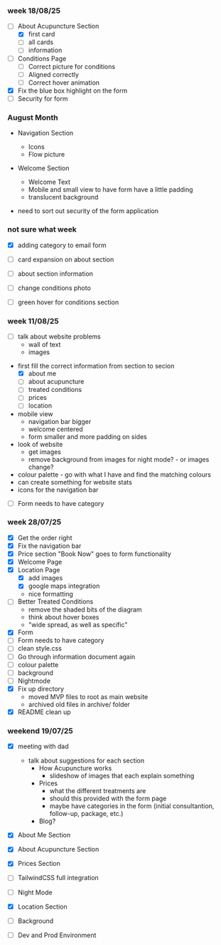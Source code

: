###  week 18/08/25
- [ ] About Acupuncture Section
    - [x] first card
    - [ ] all cards
    - [ ] information
- [ ] Conditions Page
    - [ ] Correct picture for conditions
    - [ ] Aligned correctly
    - [ ] Correct hover animation
- [x] Fix the blue box highlight on the form
- [ ] Security for form

### August Month

- Navigation Section
    - Icons
    - Flow picture
- Welcome Section
    - Welcome Text
    - Mobile and small view to have form have a little padding
    - translucent background

- need to sort out security of the form application

### not sure what week
- [x] adding category to email form
- [ ] card expansion on about section
- [ ] about section information
- [ ] change conditions photo
- [ ] green hover for conditions section


### week 11/08/25
- [ ] talk about website problems
    - wall of text
    - images
- first fill the correct information from section to secion
    - [x] about me
    - [ ] about acupuncture
    - [ ] treated conditions
    - [ ] prices
    - [ ] location
- mobile view
    - navigation bar bigger
    - welcome centered
    - form smaller and more padding on sides
- look of website   
    - get images
    - remove background from images for night mode? - or images change?
- colour palette - go with what I have and find the matching colours
- can create something for website stats
- icons for the navigation bar
- [ ] Form needs to have category


### week 28/07/25
- [x] Get the order right
- [x] Fix the navigation bar
- [x] Price section "Book Now" goes to form functionality
- [x] Welcome Page
- [x] Location Page
    - [x] add images
    - [x] google maps integration
    - nice formatting
- [ ] Better Treated Conditions
    - remove the shaded bits of the diagram
    - think about hover boxes 
    - "wide spread, as well as specific"
- [x] Form
- [ ] Form needs to have category
- [ ] clean style.css
- [ ] Go through information document again
- [ ] colour palette
- [ ] background
- [ ] Nightmode
- [x] Fix up directory
    - moved MVP files to root as main website
    - archived old files in archive/ folder
- [x] README clean up

### weekend 19/07/25
- [x] meeting with dad
    - talk about suggestions for each section
        - How Acupuncture works
            - slideshow of images that each explain something
        - Prices
            - what the different treatments are
            - should this provided with the form page
            - maybe have categories in the form (initial consultantion, follow-up, package, etc.)
        - Blog?
- [x] About Me Section
- [x] About Acupuncture Section
- [x] Prices Section
- [ ] TailwindCSS full integration
- [ ] Night Mode
- [x] Location Section
- [ ] Background
- [ ] Dev and Prod Environment

